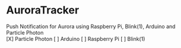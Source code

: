# AuroraTracker
Push Notification for Aurora using Raspberry Pi, Blink(1), Arduino and Particle Photon  
[X] Particle Photon
[ ] Arduino
[ ] Raspberry Pi
[ ] Blink(1)
